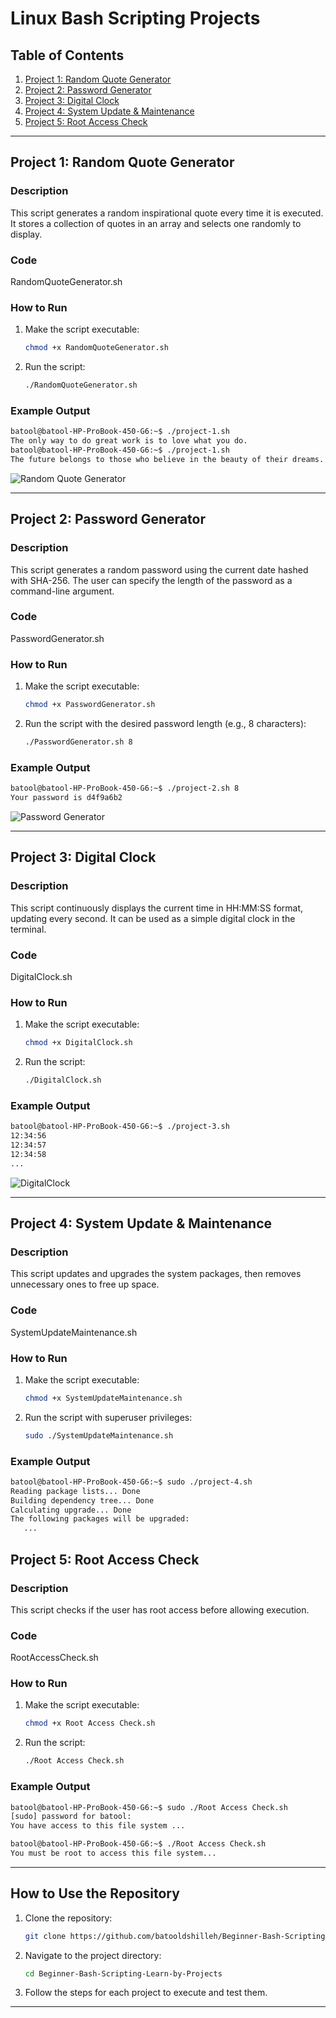 
# Linux Bash Scripting Projects

## Table of Contents

1. [Project 1: Random Quote Generator](#project-1-random-quote-generator)
2. [Project 2: Password Generator](#project-2-password-generator)
3. [Project 3: Digital Clock](#project-3-digital-clock)
4. [Project 4: System Update & Maintenance](#project-4-system-update-maintenance)
5. [Project 5: Root Access Check](#project-5-root-access-check)
---

## Project 1: Random Quote Generator

### Description
This script generates a random inspirational quote every time it is executed. It stores a collection of quotes in an array and selects one randomly to display.

### Code
RandomQuoteGenerator.sh


### How to Run
1. Make the script executable:
   ```bash
   chmod +x RandomQuoteGenerator.sh
   ```

2. Run the script:
   ```bash
   ./RandomQuoteGenerator.sh
   ```

### Example Output
```bash
batool@batool-HP-ProBook-450-G6:~$ ./project-1.sh
The only way to do great work is to love what you do.
batool@batool-HP-ProBook-450-G6:~$ ./project-1.sh
The future belongs to those who believe in the beauty of their dreams.
```
![Random Quote Generator](https://github.com/user-attachments/assets/d3b4ead9-3288-4aaf-93f7-943b58bc7153)

---

## Project 2: Password Generator

### Description
This script generates a random password using the current date hashed with SHA-256. The user can specify the length of the password as a command-line argument.

### Code
PasswordGenerator.sh

### How to Run
1. Make the script executable:
   ```bash
   chmod +x PasswordGenerator.sh
   ```
2. Run the script with the desired password length (e.g., 8 characters):
   ```bash
   ./PasswordGenerator.sh 8
   ```

### Example Output
```bash
batool@batool-HP-ProBook-450-G6:~$ ./project-2.sh 8
Your password is d4f9a6b2
```
![Password Generator](https://github.com/user-attachments/assets/d38cb4c7-b1cf-416b-a332-1ed4f3eb01f1)

---
## Project 3: Digital Clock

### Description
This script continuously displays the current time in HH:MM:SS format, updating every second. It can be used as a simple digital clock in the terminal.

### Code
DigitalClock.sh

### How to Run
1. Make the script executable:
   ```bash
   chmod +x DigitalClock.sh
   ```
2. Run the script:
   ```bash
   ./DigitalClock.sh
   ```

### Example Output
```bash
batool@batool-HP-ProBook-450-G6:~$ ./project-3.sh
12:34:56
12:34:57
12:34:58
...
```
![DigitalClock](https://github.com/user-attachments/assets/28b733dc-3797-483d-802e-7ad096dbed23)

---
## Project 4: System Update & Maintenance

### Description
This script updates and upgrades the system packages, then removes unnecessary ones to free up space.

### Code
SystemUpdateMaintenance.sh

### How to Run
1. Make the script executable:
   ```bash
   chmod +x SystemUpdateMaintenance.sh
   ```
2. Run the script with superuser privileges:
   ```bash
   sudo ./SystemUpdateMaintenance.sh
   ```

### Example Output
```bash
batool@batool-HP-ProBook-450-G6:~$ sudo ./project-4.sh
Reading package lists... Done
Building dependency tree... Done
Calculating upgrade... Done
The following packages will be upgraded:
   ...
```
## Project 5: Root Access Check

### Description
This script checks if the user has root access before allowing execution.

### Code
RootAccessCheck.sh

### How to Run
1. Make the script executable:
   ```bash
   chmod +x Root Access Check.sh
   ```
2. Run the script:
   ```bash
   ./Root Access Check.sh
   ```

### Example Output
```bash
batool@batool-HP-ProBook-450-G6:~$ sudo ./Root Access Check.sh
[sudo] password for batool: 
You have access to this file system ...

batool@batool-HP-ProBook-450-G6:~$ ./Root Access Check.sh
You must be root to access this file system...
```

---
## How to Use the Repository

1. Clone the repository:
   ```bash
   git clone https://github.com/batooldshilleh/Beginner-Bash-Scripting-Learn-by-Projects.git
   ```

2. Navigate to the project directory:
   ```bash
   cd Beginner-Bash-Scripting-Learn-by-Projects
   ```

3. Follow the steps for each project to execute and test them.

---

